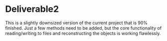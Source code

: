 # Deliverable2

This is a slightly downsized version of the current project that is 90% finished. 
Just a few methods need to be added, but the core functionality of reading/writing to files and reconstructing the objects is working flawlessly. 
